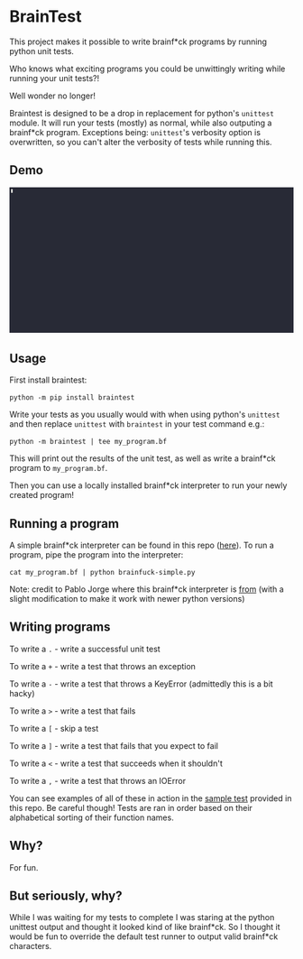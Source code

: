 # BrainTest

This project makes it possible to write brainf\*ck programs by running python unit tests.

Who knows what exciting programs you could be unwittingly writing while running your unit tests?!

Well wonder no longer!

Braintest is designed to be a drop in replacement for python's `unittest` module. It will run your tests (mostly) as normal, while also outputing a brainf\*ck program. Exceptions being: `unittest`'s verbosity option is overwritten, so you can't alter the verbosity of tests while running this.

## Demo

![demo gif of hello world](demo.gif)

## Usage

First install braintest:

```
python -m pip install braintest
```

Write your tests as you usually would with when using python's `unittest` and then replace `unittest` with `braintest` in your test command e.g.:

```
python -m braintest | tee my_program.bf
```

This will print out the results of the unit test, as well as write a brainf\*ck program to `my_program.bf`.

Then you can use a locally installed brainf\*ck interpreter to run your newly created program!

## Running a program

A simple brainf\*ck interpreter can be found in this repo ([here](brainfuck-simple.py)). To run a program, pipe the program into the interpreter:

```
cat my_program.bf | python brainfuck-simple.py
```

Note: credit to Pablo Jorge where this brainf\*ck interpreter is [from](https://github.com/pablojorge/brainfuck/blob/master/python/brainfuck-simple.py) (with a slight modification to make it work with newer python versions)

## Writing programs

To write a `.` - write a successful unit test

To write a `+` - write a test that throws an exception

To write a `-` - write a test that throws a KeyError (admittedly this is a bit hacky)

To write a `>` - write a test that fails

To write a `[` - skip a test

To write a `]` - write a test that fails that you expect to fail

To write a `<` - write a test that succeeds when it shouldn't

To write a `,` - write a test that throws an IOError

You can see examples of all of these in action in the [sample test](tests/test_program.py) provided in this repo.
Be careful though! Tests are ran in order based on their alphabetical sorting of their function names.

## Why?

For fun.

## But seriously, why?

While I was waiting for my tests to complete I was staring at the python unittest output and thought it looked kind of like brainf\*ck. So I thought it would be fun to override the default test runner to output valid brainf\*ck characters.
